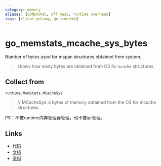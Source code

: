 ```yaml
---
category: memory
aliases: [GO堆外内存, off heap, runtime overhead]
tags: [client_golang, go runtime]
---
```

# go_memstats_mcache_sys_bytes

Number of bytes used for mspan structures obtained from system.

> shows how many bytes are obtained from OS for `mcache` structures.

## Collect from

`runtime.MemStats.MCacheSys`

> // MCacheSys is bytes of memory obtained from the OS for mcache structures.

PS：不被runtime内存管理器管理，也不被gc管理。

## Links

- [代码](https://github.com/prometheus/client_golang/blob/master/prometheus/go_collector.go#L214)
- [文档](https://golang.org/src/runtime/mstats.go)
- [资料](https://povilasv.me/prometheus-go-metrics/#)

